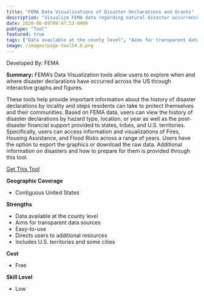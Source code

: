 ```yaml
---
title: "FEMA Data Visualizations of Disaster Declarations and Grants"
description: "Visualize FEMA data regarding natural disaster occurrence, flood frequency, and housing assistance at the national, state, county, and tribal level."
date: 2020-06-09T09:47:53-0400
pubtype: "Tool"
featured: true
tags: ["Data available at the county level", "Aims for transparent data sources", "Easy-to-use", "Directs users to additional resources", "Includes U.S. territories and some cities"]
image: /images/page-tool54.0.png
---
```

Developed By: FEMA

**Summary:** FEMA’s Data Visualization tools allow users to explore when and where disaster declarations have occurred across the US through interactive graphs and figures. 

These tools help provide important information about the history of disaster declarations by locality and steps residents can take to protect themselves and their communities. Based on FEMA data, users can view the history of disaster declarations by hazard type, location, or year as well as the post-disaster financial support provided to states, tribes, and U.S. territories. Specifically, users can access information and visualizations of Fires, Housing Assistance, and Flood Risks across a range of years. Users have the option to export the graphics or download the raw data. Additional information on disasters and how to prepare for them is provided through this tool.

<a href="https://www.fema.gov/data-visualization" target="_blank">Get This Tool</a>

__**Geographic Coverage**__
- Contiguous United States

__**Strengths**__
-  Data available at the county level
-  Aims for transparent data sources
-  Easy-to-use
-  Directs users to additional resources
-  Includes U.S. territories and some cities

__**Cost**__
- Free

__**Skill Level**__
- Low
